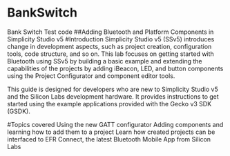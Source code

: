 # BankSwitch
Bank Switch Test code
##Adding Bluetooth and Platform Components in Simplicity Studio v5
#Introduction
Simplicity Studio v5 (SSv5) introduces change in development aspects, such as project creation, configuration tools, code structure, and so on. This lab focuses on getting started with Bluetooth using SSv5 by building a basic example and extending the capabilities of the projects by adding iBeacon, LED, and button components using the Project Configurator and component editor tools.

This guide is designed for developers who are new to Simplicity Studio v5 and the Silicon Labs development hardware. It provides instructions to get started using the example applications provided with the Gecko v3 SDK (GSDK).

#Topics covered
Using the new GATT configurator
Adding components and learning how to add them to a project
Learn how created projects can be interfaced to EFR Connect, the latest Bluetooth Mobile App from Silicon Labs
